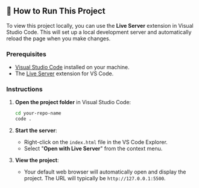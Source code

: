 ## 🚀 How to Run This Project

To view this project locally, you can use the **Live Server** extension in Visual Studio Code. This will set up a local development server and automatically reload the page when you make changes.

### Prerequisites

* [Visual Studio Code](https://code.visualstudio.com/) installed on your machine.
* The [Live Server](https://marketplace.visualstudio.com/items?itemName=ritwickdey.LiveServer) extension for VS Code.

### Instructions

1.  **Open the project folder** in Visual Studio Code:
    ```bash
    cd your-repo-name
    code .
    ```
2.  **Start the server**:
    * Right-click on the `index.html` file in the VS Code Explorer.
    * Select "**Open with Live Server**" from the context menu.

3.  **View the project**:
    * Your default web browser will automatically open and display the project. The URL will typically be `http://127.0.0.1:5500`.
